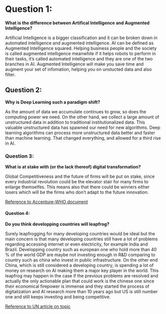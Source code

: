 Question 1:
===========

**What is the difference between Artifical Intelligence and Augmented
Intelligence?**

Artificial Intelligence is a bigger classification and it can be broken
down in automated intelligence and augmented intelligence. AI can be
defined as Augmented Intelligence squared. Helping business people and
the society is called augmented intelligence meanwhile if it helps
robots to perform in their tasks, it’s called automated intelligence and
they are one of the two branches in AI. Augmented Intelligence will make
you save time and augment your set of infomation, helping you on
unstucted data and also filter.

Question 2:
-----------

**Why is Deep Learning such a paradigm shift?**

As the amount of data we accumulate continues to grow, so does the
computing power we need. On the other hand, we collect a large amount of
unstructured data in addition to traditional institutionalized data.
This valuable unstructured data has spawned our need for new algorithms.
Deep learning algorithms can process more unstructured data better and
faster than machine learning. That changed everything, and allowed for a
third rise in AI.

### Question 3:

**What is at stake with (or the lack thereof) digital transformation?**

Global Competitiveness and the future of firms will be put on stake,
since every industrial revolution could be the elevator stair for many
firms to enlarge themselfes. This means also that there could be winners
either losers which will be the firms who don’t adapt to the future
innovation.

[Reference to Accenture-WHO
document](https://www.accenture.com/t00010101t000000z__w__/ru-ru/_acnmedia/accenture/conversion-assets/dotcom/documents/local/ru-ru/pdf/accenture-digital-transformation.pdf)

#### Question 4:

**Do you think developping countries will leapfrog?**

Surely leapfrogging for many developing countries would be ideal but the
main concern is that many developing countries still have a lot of
problems regarding accessing internet or even electricity, for example
India and Brazil. Developping country such as european one who hold more
than 40 % of the world GDP are maybe not investing enough in R&D
comparing to country such as china who invest in public infrastructure.
On the other end China, which is still considered a developing country,
is spending a lot of money on research on AI making them a major key
player in the world. This leapfrog may happen in the case if the
previous problems are resolved and actually the only actionable plan
that could work is the chinese one since their economical firepower is
immense and they started the process of digitalization and AI research
more than 10 years ago but US is still number one and still keeps
investing and being competitive.

[Reference to UN article on
topic](https://www.un.org/development/desa/en/news/policy/opportunity-for-leapfrogging.html)
